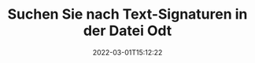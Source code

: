 ---
############################# Static ############################
layout: "auto-gen-signature"
date: 2022-03-01T15:12:22
draft: false
operation: Search
signaturetype: Text
fileformat: Odt
productName: Java
lang: de
productCode: java
otherformats: pdf doc docx docm dot dotm dotx odt ott rtf xls xlsx xlsm xlsb csv ods ots xltx xltm ppt pptx pps ppsx odp otp potx potm pptm ppsm
breadcrumb: Search Text signatures at Odt with Java

############################# Head ############################
head_title: "Suche nach Text-Signaturen in der Datei Odt in Java"
head_description: "Verwenden Sie Java für die Suche nach Text-Signaturen in Odt-Dateien mit ein paar Zeilen Code."

############################# Header ############################
title: "Suchen Sie nach Text-Signaturen in der Datei Odt"
description: "Die native API von Java ermöglicht die Suche nach Text-Signaturen in bereits signierten Odt-Dateien. Führen Sie mit wenigen Codezeilen eine erweiterte E-Signatur-Suche in Ihren Odt-Dokumenten durch."
bg_image: "https://cms.admin.containerize.com/templates/aspose/App_Themes/V3/images/bg/header1.png"
bg_overlay: false
button:
    enable: true

############################# SubMenu ############################
submenu:
    enable: true

    left:
        img_alt: "GroupDocs.Signature for Java"
        image: "https://cms.admin.containerize.com/templates/groupdocs/images/product-logos/90x90-noborder/groupdocsature-java.png"
        product: "GroupDocs.Signature"
        platform: "Java"



############################# About ############################
about:
    enable: true
    title: "Über die GroupDocs.Signature for Java-API"
    content: |
        [GroupDocs.Signature for Java](https://products.groupdocs.com/signature/java/) bietet Java API zur Verarbeitung von Dokumenten mit verschiedenen Signaturtypen wie Texten, Bildern, digitalen Zertifikaten, Barcodes, QR-Codes, Stempeln oder Metadaten. Benutzer können elektronische Signaturen in PDFs, MS Word-Dokumenten, MS Excel-Arbeitsmappen, MS PowerPoint-Präsentationen, Adobe Photoshop-Dateien und verschiedenen Bildformaten hinzufügen, löschen, aktualisieren, überprüfen oder suchen, mit zusätzlicher Unterstützung für die Anpassung von Signatureigenschaften nach Bedarf.
    

############################# Steps ############################
steps:
    enable: true
    title_left: "So suchen Sie nach Text-Signaturen in Odt"
    content_left: |
        [GroupDocs.Signature for Java](https://products.groupdocs.com/signature/java/) erleichtert Entwicklern von Java die Suche nach Text-Signaturen in Odt-Dateien aus ihren Anwendungen, indem einige einfache Schritte implementiert werden.
        
        * Erstellen Sie eine neue Instanz der Signature-Klasse und übergeben Sie den Pfad des Quelldokuments als Konstruktorparameter.
        * Instanziieren Sie das SearchOptions-Objekt gemäß Ihren Anforderungen und geben Sie Suchoptionen an.
        * Rufen Sie die Search-Methode der Signature-Klasseninstanz auf und übergeben Sie ihr SearchOptions.
        * Suchergebnisse entsprechend Ihren Anforderungen aufbereiten.

    title_right: "System Anforderungen"
    content_right: |
        GroupDocs.Signature for Java werden auf allen wichtigen Plattformen und Betriebssystemen unterstützt. Bevor Sie den folgenden Code ausführen, stellen Sie bitte sicher, dass die folgenden Voraussetzungen auf Ihrem System installiert sind.

        * Betriebssysteme: Microsoft Windows, Linux, MacOS
        * Entwicklungsumgebungen: NetBeans, Intellij IDEA, Eclipse, etc.
        * Java runtime: J2SE 6.0 and above
        * Laden Sie die neueste Version von GroupDocs.Signature for Java von [Maven](https://repository.groupdocs.com/webapp/#/artifacts/browse/tree/General/repo/com/groupdocs/groupdocs-signature) herunter
         
    code: |
        ```java    
                
        // Set up input Odt file
        String filePath = "input.odt";

        // Instantiate Signature for input file
        Signature signature = new Signature(filePath);

        //Create search options
        TextSearchOptions options = new TextSearchOptions();

        // specify special pages to search on 
        options.setAllPages(false);
        // single page number
        options.setPageNumber(1);
        // specify text match type
        options.setMatchType(TextMatchType.Contains);
        // specify text pattern to search
        options.setText("Text signature");
                            
        // search for Text signatures in Odt document
        List<TextSignature> signatures = signature.search(TextSignature.class, options);

        // process signatures which were found 
        signatures.forEach(item -> System.out.println(item.toString()));

        ```

############################# Demos ############################
demos:
    enable: true
    title: "Signieren mit Text-Signaturen Live-Demo"
    content: |
       Fügen Sie jetzt verschiedene elektronische Signaturen zu Odt-Dateien hinzu, indem Sie die Website [GroupDocs.Signature App](https://products.groupdocs.app/signature/family) besuchen.

        
############################# More Formats ############################
more_formats:
    enable: true
    title: "Suchen Sie mit Java nach anderen Text-Signaturen"
    content: |
        "Elektronische Signaturen suchen in verschiedenen Dokumenten. Finden Sie Signaturen in einem der gängigen Dateiformate, wie unten gezeigt."
    format: 
           
       
back_to_top:
    enable: true
---